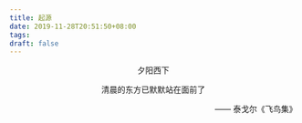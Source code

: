 ```yaml
---
title: 起源
date: 2019-11-28T20:51:50+08:00
tags: 
draft: false
---
```


<p align="center">夕阳西下</p>
<p align="center">清晨的东方已默默站在面前了</p>
<p align="right">—— 泰戈尔《飞鸟集》</p>
